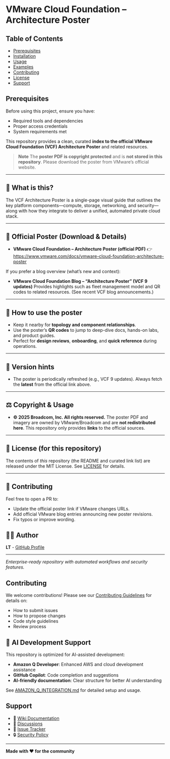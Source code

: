 # VMware Cloud Foundation – Architecture Poster

## Table of Contents
- [Prerequisites](#prerequisites)
- [Installation](#installation)
- [Usage](#usage)
- [Examples](#examples)
- [Contributing](#contributing)
- [License](#license)
- [Support](#support)

## Prerequisites

Before using this project, ensure you have:
- Required tools and dependencies
- Proper access credentials
- System requirements met


This repository provides a clean, curated **index to the official VMware Cloud Foundation (VCF) Architecture Poster** and related resources.

> **Note**
> The **poster PDF is copyright protected** and is **not stored in this repository**.
> Please download the poster from VMware’s official website.

---

## 🎯 What is this?
The VCF Architecture Poster is a single-page visual guide that outlines the key platform components—compute, storage, networking, and security—along with how they integrate to deliver a unified, automated private cloud stack.

---

## 🔗 Official Poster (Download & Details)

- **VMware Cloud Foundation – Architecture Poster (official PDF)**
  👉 https://www.vmware.com/docs/vmware-cloud-foundation-architecture-poster

If you prefer a blog overview (what’s new and context):
- **VMware Cloud Foundation Blog – “Architecture Poster” (VCF 9 updates)**
  Provides highlights such as fleet management model and QR codes to related resources.
  (See recent VCF blog announcements.)

---

## 🧭 How to use the poster
- Keep it nearby for **topology and component relationships**.
- Use the poster’s **QR codes** to jump to deep-dive docs, hands-on labs, and product guides.
- Perfect for **design reviews**, **onboarding**, and **quick reference** during operations.

---

## 📌 Version hints
- The poster is periodically refreshed (e.g., VCF 9 updates). Always fetch the **latest** from the official link above.

---

## ⚖️ Copyright & Usage

- **© 2025 Broadcom, Inc. All rights reserved.**
  The poster PDF and imagery are owned by VMware/Broadcom and are **not redistributed here**.
  This repository only provides **links** to the official sources.

---

## 📄 License (for this repository)
The contents of *this* repository (the README and curated link list) are released under the MIT License.
See [LICENSE](./LICENSE) for details.

---

## 🙌 Contributing
Feel free to open a PR to:
- Update the official poster link if VMware changes URLs.
- Add official VMware blog entries announcing new poster revisions.
- Fix typos or improve wording.

## 👨‍💻 Author

**LT** - [GitHub Profile](https://github.com/uldyssian-sh)

---

*Enterprise-ready repository with automated workflows and security features.*

## Contributing

We welcome contributions! Please see our [Contributing Guidelines](CONTRIBUTING.md) for details on:
- How to submit issues
- How to propose changes
- Code style guidelines
- Review process

## 🤖 AI Development Support

This repository is optimized for AI-assisted development:
- **Amazon Q Developer**: Enhanced AWS and cloud development assistance
- **GitHub Copilot**: Code completion and suggestions
- **AI-friendly documentation**: Clear structure for better AI understanding

See [AMAZON_Q_INTEGRATION.md](AMAZON_Q_INTEGRATION.md) for detailed setup and usage.

## Support

- 📖 [Wiki Documentation](../../wiki)
- 💬 [Discussions](../../discussions)
- 🐛 [Issue Tracker](../../issues)
- 🔒 [Security Policy](SECURITY.md)

---
**Made with ❤️ for the community**
